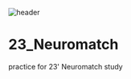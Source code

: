 ![header](https://capsule-render.vercel.app/api?type=waving&color=wave&customColorList=17&height=300&section=header&text=JustDoIt&fontSize=90&fontColor=404040&animation=fadeIn)  

# 23_Neuromatch
practice for 23' Neuromatch study

